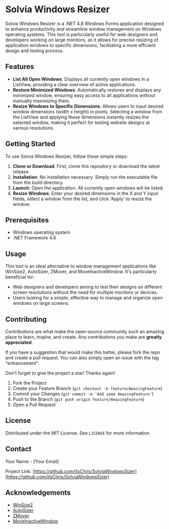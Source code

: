 # Solvia Windows Resizer

Solvia Windows Resizer is a .NET 4.8 Windows Forms application designed to enhance productivity and streamline window management on Windows operating systems. This tool is particularly useful for web designers and developers working on large monitors, as it allows for precise resizing of application windows to specific dimensions, facilitating a more efficient design and testing process.

## Features

- **List All Open Windows**: Displays all currently open windows in a ListView, providing a clear overview of active applications.
- **Restore Minimized Windows**: Automatically restores and displays any minimized window, ensuring easy access to all applications without manually maximizing them.
- **Resize Windows to Specific Dimensions**: Allows users to input desired window dimensions (width x height) in pixels. Selecting a window from the ListView and applying these dimensions instantly resizes the selected window, making it perfect for testing website designs at various resolutions.

## Getting Started

To use Solvia Windows Resizer, follow these simple steps:

1. **Clone or Download**: First, clone this repository or download the latest release.
2. **Installation**: No installation necessary. Simply run the executable file from the build directory.
3. **Launch**: Open the application. All currently open windows will be listed.
4. **Resize Windows**: Enter your desired dimensions in the X and Y input fields, select a window from the list, and click 'Apply' to resize the window.

## Prerequisites

- Windows operating system
- .NET Framework 4.8

## Usage

This tool is an ideal alternative to window management applications like WinSize2, AutoSizer, ZMover, and MoveInactiveWindow. It's particularly beneficial for:

- Web designers and developers aiming to test their designs on different screen resolutions without the need for multiple monitors or devices.
- Users looking for a simple, effective way to manage and organize open windows on large screens.

## Contributing

Contributions are what make the open-source community such an amazing place to learn, inspire, and create. Any contributions you make are **greatly appreciated**.

If you have a suggestion that would make this better, please fork the repo and create a pull request. You can also simply open an issue with the tag "enhancement".

Don't forget to give the project a star! Thanks again!

1. Fork the Project
2. Create your Feature Branch (`git checkout -b feature/AmazingFeature`)
3. Commit your Changes (`git commit -m 'Add some AmazingFeature'`)
4. Push to the Branch (`git push origin feature/AmazingFeature`)
5. Open a Pull Request

## License

Distributed under the MIT License. See `LICENSE` for more information.

## Contact

Your Name - [Your Email]

Project Link: [https://github.com/itsChris/SolviaWindowsSizer](https://github.com/itsChris/SolviaWindowsSizer)

## Acknowledgements

- [WinSize2](https://winsize2.sourceforge.net/)
- [AutoSizer](http://www.southbaypc.com/autosizer/)
- [ZMover](https://basta.com/zmover)
- [MoveInactiveWindow](https://www.dcmembers.com/skrommel/download/moveinactivewin/)
